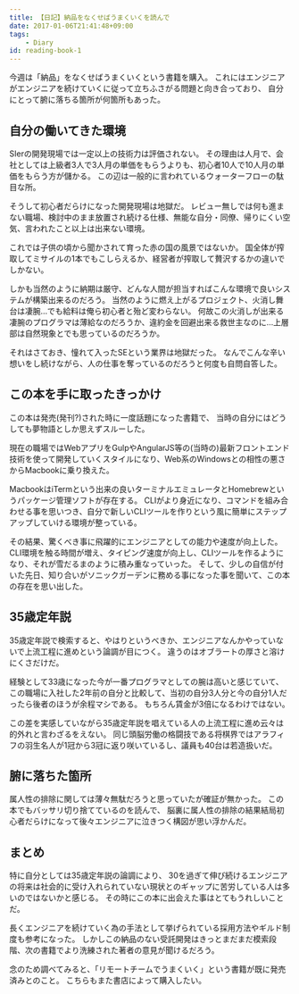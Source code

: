 ```yaml
---
title: 【日記】納品をなくせばうまくいくを読んで
date: 2017-01-06T21:41:48+09:00
tags:
    - Diary
id: reading-book-1
---
```


今週は「納品」をなくせばうまくいくという書籍を購入。
これにはエンジニアがエンジニアを続けていくに従って立ちふさがる問題と向き合っており、
自分にとって腑に落ちる箇所が何箇所もあった。

<!-- more -->

## 自分の働いてきた環境

SIerの開発現場では一定以上の技術力は評価されない。
その理由は人月で、会社としては上級者3人で3人月の単価をもらうよりも、初心者10人で10人月の単価をもらう方が儲かる。
この辺は一般的に言われているウォーターフローの駄目な所。

そうして初心者だらけになった開発現場は地獄だ。
レビュー無しでは何も進まない職場、検討中のまま放置され続ける仕様、無能な自分・同僚、帰りにくい空気、言われたこと以上は出来ない環境。

これでは子供の頃から聞かされて育った赤の国の風景ではないか。
国全体が搾取してミサイルの1本でもこしらえるか、経営者が搾取して贅沢するかの違いでしかない。

しかも当然のように納期は厳守、どんな人間が担当すればこんな環境で良いシステムが構築出来るのだろう。
当然のように燃え上がるプロジェクト、火消し舞台は凄腕…でも給料は俺ら初心者と殆ど変わらない。
何故この火消しが出来る凄腕のプログラマは薄給なのだろうか、違約金を回避出来る救世主なのに…上層部は自然現象とでも思っているのだろうか。

それはさておき、憧れて入ったSEという業界は地獄だった。
なんでこんな辛い想いをし続けながら、人の仕事を奪っているのだろうと何度も自問自答した。

## この本を手に取ったきっかけ

この本は発売(発刊?)された時に一度話題になった書籍で、
当時の自分にはどうしても夢物語としか思えずスルーした。

現在の職場ではWebアプリをGulpやAngularJS等の(当時の)最新フロントエンド技術を使って開発していくスタイルになり、Web系のWindowsとの相性の悪さからMacbookに乗り換えた。

MacbookはiTermという出来の良いターミナルエミュレータとHomebrewというパッケージ管理ソフトが存在する。
CLIがより身近になり、コマンドを組み合わせる事を思いつき、自分で新しいCLIツールを作りという風に簡単にステップアップしていける環境が整っている。

その結果、驚くべき事に飛躍的にエンジニアとしての能力や速度が向上した。
CLI環境を触る時間が増え、タイピング速度が向上し、CLIツールを作るようになり、それが雪だるまのように積み重なっていった。
そして、少しの自信が付いた先日、知り合いがソニックガーデンに務める事になった事を聞いて、この本の存在を思い出した。

## 35歳定年説

35歳定年説で検索すると、やはりというべきか、エンジニアなんかやっていないで上流工程に進めという論調が目につく。
違うのはオブラートの厚さと溶けにくさだけだ。

経験として33歳になった今が一番プログラマとしての腕は高いと感じていて、
この職場に入社した2年前の自分と比較して、当初の自分3人分と今の自分1人だったら後者のほうが余程マシである。
もちろん賃金が3倍になるわけではない。

この差を実感していながら35歳定年説を唱えている人の上流工程に進め云々は的外れと言わざるをえない。
同じ頭脳労働の格闘技である将棋界ではアラフィフの羽生名人が1冠から3冠に返り咲いているし、議員も40台は若造扱いだ。

## 腑に落ちた箇所

属人性の排除に関しては薄々無駄だろうと思っていたが確証が無かった。
この本でもバッサリ切り捨てているのを読んで、
脳裏に属人性の排除の結果結局初心者だらけになって後々エンジニアに泣きつく構図が思い浮かんだ。

## まとめ

特に自分としては35歳定年説の論調により、
30を過ぎて伸び続けるエンジニアの将来は社会的に受け入れられていない現状とのギャップに苦労している人は多いのではないかと感じる。
その時にこの本に出会えた事はとてもうれしいことだ。

長くエンジニアを続けていく為の手法として挙げられている採用方法やギルド制度も参考になった。
しかしこの納品のない受託開発はきっとまだまだ模索段階、次の書籍でより洗練された著者の意見が聞けるだろう。

念のため調べてみると、「リモートチームでうまくいく」という書籍が既に発売済みとのこと。
こちらもまた書店によって購入したい。

